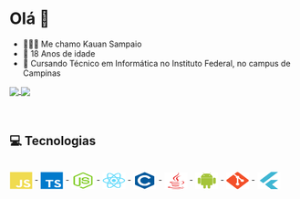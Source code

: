 # Olá 👋

  - 👨🏻‍🦱 Me chamo Kauan Sampaio
  - 💫 18 Anos de idade
  - 💚 Cursando Técnico em Informática no Instituto Federal, no campus de Campinas



<div>
  <a href="https://github.com/KauanSampaio">
    <img align="center" height="180em" src="https://github-readme-stats.vercel.app/api?username=KauanSampaio&show_icons=true&theme=tokyonight&include_all_commits=true&count_private=true"/>
    <img align="center" height="180em" src="https://github-readme-streak-stats.herokuapp.com?user=KauanSampaio&theme=tokyonight">
    <!--<img src="https://github-readme-stats.vercel.app/api/top-langs/?username=KauanSampaio&theme=tokyonight&hide=Yacc,Game Maker Language">-->
    <!--<img height="180em" = src="https://github-readme-stats.vercel.app/api/top-langs/?username=KauanSampaio&layout=compact&langs_count=7&theme=tokyonight"/>-->
  </a>
</div>
<br/>
<br/>
  
  ## 💻 Tecnologias
  
  <div style="display: inline_block"><br>
  <img align="center" alt="Kauan-JS" height="30" width="40" src="https://github.com/devicons/devicon/blob/master/icons/javascript/javascript-plain.svg">
  -
  <img align="center" alt="Kauan-TS" height="30" width="40" src="https://github.com/devicons/devicon/blob/master/icons/typescript/typescript-original.svg">
  -
  <img align="center" alt="Kauan-NodeJS" height="30" width="40" src="https://github.com/devicons/devicon/blob/master/icons/nodejs/nodejs-original.svg">
  -
  <img align="center" alt="Kauan-React" height="30" width="40" src="https://github.com/devicons/devicon/blob/master/icons/react/react-original.svg">
  -
  <img align="center" alt="Kauan-C" height="30" width="40" src="https://github.com/devicons/devicon/blob/master/icons/c/c-plain.svg">
  -
  <img align="center" alt="Kauan-Java" height="30" width="40" src="https://github.com/devicons/devicon/blob/master/icons/java/java-plain.svg">
  -
  <img align="center" alt="Kauan-Android" height="30" width="40" src="https://github.com/devicons/devicon/blob/master/icons/android/android-plain.svg">
  -
  <img align="center" alt="Kauan-Git" height="30" width="40" src="https://github.com/devicons/devicon/blob/master/icons/git/git-plain.svg">
  -
  <img align="center" alt="Kauan-Flutter" height="30" width="40" src="https://github.com/devicons/devicon/blob/master/icons/flutter/flutter-plain.svg">
</div>
